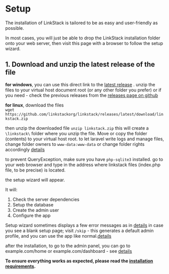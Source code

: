 # Setup

The installation of LinkStack is tailored to be as easy and user-friendly as possible.

In most cases, you will just be able to drop the LinkStack installation folder onto your web server, then visit this page with a browser to follow the setup wizard.

## 1. Download and unzip the latest release of the file

**for windows**, 
you can use this direct link to the [latest release](https://github.com/linkstackorg/linkstack/releases/latest/download/linkstack.zip) . unzip the files to your virtual host document root (or any other folder you prefer)
or if you need - check the previous releases from the [releases page on github](https://github.com/LinkStackOrg/LinkStack/releases)

**for linux**, 
download the files  
`wget https://github.com/linkstackorg/linkstack/releases/latest/download/linkstack.zip`

then unzip the downloaded file
`unzip linkstack.zip`
this will create a `\linkstack\` folder where you unzip the file. Move or copy the folder (contents) to your virtual host root.
to let laravel write logs and manage files, change folder owners to `www-data:www-data` or change folder rights accordingly [details](https://github.com/orgs/LinkStackOrg/discussions/510)

to prevent QueryException, make sure you have `php-sqlite3` installed.
go to your web browser and type in the address where linkstack files (index.php file, to be precise) is located.

the setup wizard will appear.

It will:

1. Check the server dependencies
2. Setup the database
3. Create the admin user
4. Configure the app

Setup wizard sometimes displays a few error messages as in [details](https://github.com/orgs/LinkStackOrg/discussions/510)
in case you see a blank setup page; visit `/skip` - this generates a default admin profile, and you can use the app like normal.[details](https://github.com/orgs/LinkStackOrg/discussions/383#discussioncomment-5476184)

after the installation, to go to the admin panel, you can go to example.com/home or example.com/dashboard - see [details](https://github.com/orgs/LinkStackOrg/discussions/450#discussioncomment-5997483)

**To ensure everything works as expected, please read the [installation requirements](./requirements.md).**
